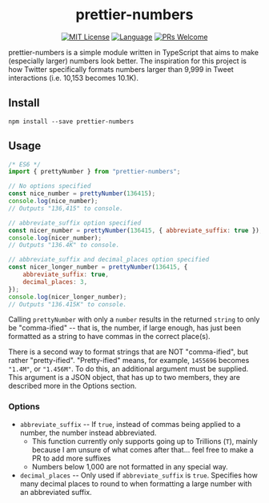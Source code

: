 <h1 align="center">prettier-numbers</h1>
<p align="center">
<a href="/LICENSE"><img src="https://img.shields.io/github/license/petergeorgas/prettier-numbers?style=flat-square" alt="MIT License"></a>
<a href="https://www.typescriptlang.org"><img alt="Language" src="https://img.shields.io/badge/language-TypeScript-blue.svg?style=flat-square"></a>
<a href="https://github.com/bubkoo/html-to-image/pulls"><img alt="PRs Welcome" src="https://img.shields.io/badge/PRs-Welcome-brightgreen.svg?style=flat-square"></a>
</p>
prettier-numbers is a simple module written in TypeScript that aims to make (especially larger) numbers look better. The inspiration for this project is how Twitter specifically formats numbers larger than 9,999 in Tweet interactions (i.e. 10,153 becomes 10.1K).

## Install

```
npm install --save prettier-numbers
```

## Usage

```js
/* ES6 */
import { prettyNumber } from "prettier-numbers";

// No options specified
const nice_number = prettyNumber(136415);
console.log(nice_number);
// Outputs "136,415" to console.

// abbreviate_suffix option specified
const nicer_number = prettyNumber(136415, { abbreviate_suffix: true });
console.log(nicer_number);
// Outputs "136.4K" to console.

// abbreviate_suffix and decimal_places option specified
const nicer_longer_number = prettyNumber(136415, {
	abbreviate_suffix: true,
	decimal_places: 3,
});
console.log(nicer_longer_number);
// Outputs "136.415K" to console.
```

Calling `prettyNumber` with only a `number` results in the returned `string` to only be "comma-ified" -- that is, the number, if large enough, has just been formatted as a string to have commas in the correct place(s).

There is a second way to format strings that are NOT "comma-ified", but rather "pretty-ified". "Pretty-ified" means, for example, `1455696` becomes `"1.4M"`, or `"1.456M"`. To do this, an additional argument must be supplied. This argument is a JSON object, that has up to two members, they are described more in the Options section.

### Options

- `abbreviate_suffix` -- If `true`, instead of commas being applied to a number, the number instead abbreviated.
  - This function currently only supports going up to Trillions (`T`), mainly because I am unsure of what comes after that... feel free to make a PR to add more suffixes
  - Numbers below 1,000 are not formatted in any special way.
- `decimal_places` -- Only used if `abbreviate_suffix` is `true`. Specifies how many decimal places to round to when formatting a large number with an abbreviated suffix.

